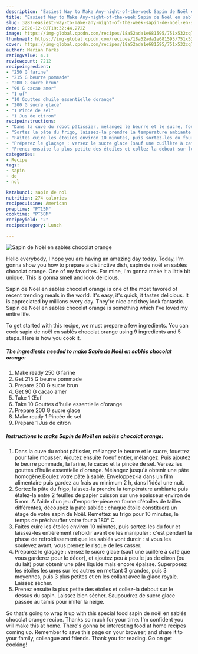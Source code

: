 ```yaml
---
description: "Easiest Way to Make Any-night-of-the-week Sapin de Noël en sablés chocolat orange"
title: "Easiest Way to Make Any-night-of-the-week Sapin de Noël en sablés chocolat orange"
slug: 3287-easiest-way-to-make-any-night-of-the-week-sapin-de-noel-en-sables-chocolat-orange
date: 2020-12-02T19:32:44.272Z
image: https://img-global.cpcdn.com/recipes/18a52ada1e681595/751x532cq70/sapin-de-noel-en-sables-chocolat-orange-photo-principale-de-la-recette.jpg
thumbnail: https://img-global.cpcdn.com/recipes/18a52ada1e681595/751x532cq70/sapin-de-noel-en-sables-chocolat-orange-photo-principale-de-la-recette.jpg
cover: https://img-global.cpcdn.com/recipes/18a52ada1e681595/751x532cq70/sapin-de-noel-en-sables-chocolat-orange-photo-principale-de-la-recette.jpg
author: Marian Parks
ratingvalue: 4.1
reviewcount: 7212
recipeingredient:
- "250 G farine"
- "215 G beurre pommade"
- "200 G sucre brun"
- "90 G cacao amer"
- "1 uf"
- "10 Gouttes dhuile essentielle dorange"
- "200 G sucre glace"
- "1 Pince de sel"
- "1 Jus de citron"
recipeinstructions:
- "Dans la cuve du robot pâtissier, mélangez le beurre et le sucre, fouettez pour faire mousser. Ajoutez ensuite l&#39;oeuf entier, mélangez. Puis ajoutez le beurre pommade, la farine, le cacao et la pincée de sel. Versez les gouttes d&#39;huile essentielle d&#39;orange. Mélangez jusqu&#39;à obtenir une pâte homogène.Boulez votre pâte à sablé. Enveloppez-la dans un film alimentaire puis gardez au frais au minimum 2 h, dans l&#39;idéal une nuit."
- "Sortez la pâte du frigo, laissez-la prendre la température ambiante puis étalez-la entre 2 feuilles de papier cuisson sur une épaisseur environ de 5 mm. A l&#39;aide d&#39;un jeu d&#39;emporte-pièce en forme d&#39;étoiles de tailles différentes, découpez la pâte sablée : chaque étoile constituera un étage de votre sapin de Noël. Remettez au frigo pour 10 minutes, le temps de préchauffer votre four à 180° C."
- "Faites cuire les étoiles environ 10 minutes, puis sortez-les du four et laissez-les entièrement refroidir avant de les manipuler : c&#39;est pendant la phase de refroidissement que les sablés vont durcir : si vous les soulevez avant, vous prenez le risque de les casser."
- "Préparez le glaçage : versez le sucre glace (sauf une cuillère à café que vous garderez pour le décor), et ajoutez peu à peu le jus de citron (ou du lait) pour obtenir une pâte liquide mais encore épaisse. Superposez les étoiles les unes sur les autres en mettant 3 grandes, puis 3 moyennes, puis 3 plus petites et en les collant avec la glace royale. Laissez sécher."
- "Prenez ensuite la plus petite des étoiles et collez-la debout sur le dessus du sapin. Laissez bien sécher. Saupoudrez de sucre glace passée au tamis pour imiter la neige."
categories:
- Recipe
tags:
- sapin
- de
- nol

katakunci: sapin de nol 
nutrition: 274 calories
recipecuisine: American
preptime: "PT15M"
cooktime: "PT58M"
recipeyield: "2"
recipecategory: Lunch

---
```



![Sapin de Noël en sablés chocolat orange](https://img-global.cpcdn.com/recipes/18a52ada1e681595/751x532cq70/sapin-de-noel-en-sables-chocolat-orange-photo-principale-de-la-recette.jpg)

Hello everybody, I hope you are having an amazing day today. Today, I'm gonna show you how to prepare a distinctive dish, sapin de noël en sablés chocolat orange. One of my favorites. For mine, I'm gonna make it a little bit unique. This is gonna smell and look delicious.

Sapin de Noël en sablés chocolat orange is one of the most favored of recent trending meals in the world. It's easy, it's quick, it tastes delicious. It is appreciated by millions every day. They're nice and they look fantastic. Sapin de Noël en sablés chocolat orange is something which I've loved my entire life.




To get started with this recipe, we must prepare a few ingredients. You can cook sapin de noël en sablés chocolat orange using 9 ingredients and 5 steps. Here is how you cook it.

<!--inarticleads1-->

##### The ingredients needed to make Sapin de Noël en sablés chocolat orange:

1. Make ready 250 G farine
1. Get 215 G beurre pommade
1. Prepare 200 G sucre brun
1. Get 90 G cacao amer
1. Take 1 Œuf
1. Take 10 Gouttes d&#39;huile essentielle d&#39;orange
1. Prepare 200 G sucre glace
1. Make ready 1 Pincée de sel
1. Prepare 1 Jus de citron




<!--inarticleads2-->

##### Instructions to make Sapin de Noël en sablés chocolat orange:

1. Dans la cuve du robot pâtissier, mélangez le beurre et le sucre, fouettez pour faire mousser. Ajoutez ensuite l&#39;oeuf entier, mélangez. Puis ajoutez le beurre pommade, la farine, le cacao et la pincée de sel. Versez les gouttes d&#39;huile essentielle d&#39;orange. Mélangez jusqu&#39;à obtenir une pâte homogène.Boulez votre pâte à sablé. Enveloppez-la dans un film alimentaire puis gardez au frais au minimum 2 h, dans l&#39;idéal une nuit.
1. Sortez la pâte du frigo, laissez-la prendre la température ambiante puis étalez-la entre 2 feuilles de papier cuisson sur une épaisseur environ de 5 mm. A l&#39;aide d&#39;un jeu d&#39;emporte-pièce en forme d&#39;étoiles de tailles différentes, découpez la pâte sablée : chaque étoile constituera un étage de votre sapin de Noël. Remettez au frigo pour 10 minutes, le temps de préchauffer votre four à 180° C.
1. Faites cuire les étoiles environ 10 minutes, puis sortez-les du four et laissez-les entièrement refroidir avant de les manipuler : c&#39;est pendant la phase de refroidissement que les sablés vont durcir : si vous les soulevez avant, vous prenez le risque de les casser.
1. Préparez le glaçage : versez le sucre glace (sauf une cuillère à café que vous garderez pour le décor), et ajoutez peu à peu le jus de citron (ou du lait) pour obtenir une pâte liquide mais encore épaisse. Superposez les étoiles les unes sur les autres en mettant 3 grandes, puis 3 moyennes, puis 3 plus petites et en les collant avec la glace royale. Laissez sécher.
1. Prenez ensuite la plus petite des étoiles et collez-la debout sur le dessus du sapin. Laissez bien sécher. Saupoudrez de sucre glace passée au tamis pour imiter la neige.




So that's going to wrap it up with this special food sapin de noël en sablés chocolat orange recipe. Thanks so much for your time. I'm confident you will make this at home. There's gonna be interesting food at home recipes coming up. Remember to save this page on your browser, and share it to your family, colleague and friends. Thank you for reading. Go on get cooking!
